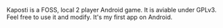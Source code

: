Kaposti is a FOSS, local 2 player Android game.
It is aviable under GPLv3.
Feel free to use it and modify.
It's my first app on Android.
